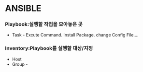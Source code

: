 # ANSIBLE

### Playbook:실행할 작업을 모아놓은 곳
- Task - Excute Command. Install Package. change Config File....

### Inventory:Playbook를 실행할 대상/지정
- Host
- Group - 





